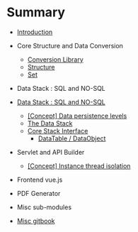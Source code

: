 # Summary

* [Introduction](README.md)
* Core Structure and Data Conversion
	* [Conversion Library](core/conv.md)
	* [Structure](core/struct.md)
	* [Set](core/set.md)
* Data Stack : SQL and NO-SQL
* [Data Stack : SQL and NO-SQL](dstack/dstack.md)
	* [\[Concept\] Data persistence levels](dstack/CONCEPT-data-levels.md)
	* [The Data Stack](dstack/the-stack.md)
	* [Core Stack Interface](dstack/stack-interface.md)
		* [DataTable / DataObject](dstack/core/datatable.md)
* Servlet and API Builder
	* [\[Concept\] Instance thread isolation](servlet/CONCEPT-instance-thread-isolation.md)
* Frontend vue.js
* PDF Generator
* Misc sub-modules

* [Misc gitbook](gitbook-readme.md)
